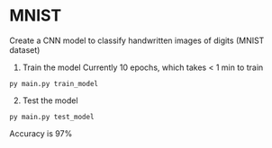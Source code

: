 # MNIST
Create a CNN model to classify handwritten images of digits (MNIST dataset)

1. Train the model
Currently 10 epochs, which takes < 1 min to train
```
py main.py train_model
```

2. Test the model
```
py main.py test_model
```

Accuracy is 97%


